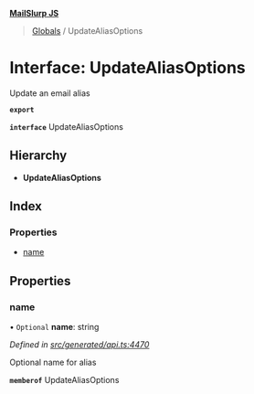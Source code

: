 **[MailSlurp JS](../README.md)**

> [Globals](../README.md) / UpdateAliasOptions

# Interface: UpdateAliasOptions

Update an email alias

**`export`** 

**`interface`** UpdateAliasOptions

## Hierarchy

* **UpdateAliasOptions**

## Index

### Properties

* [name](updatealiasoptions.md#name)

## Properties

### name

• `Optional` **name**: string

*Defined in [src/generated/api.ts:4470](https://github.com/mailslurp/mailslurp-client/blob/6b679b8/src/generated/api.ts#L4470)*

Optional name for alias

**`memberof`** UpdateAliasOptions
